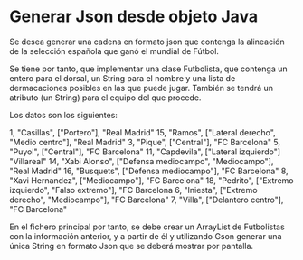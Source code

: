 # Generar Json desde objeto Java

Se desea generar una cadena en formato json que contenga la alineación de la selección española que ganó el mundial de Fútbol.

Se tiene por tanto, que implementar una clase Futbolista, que contenga un entero para el dorsal, un String para el nombre y una lista de dermacaciones posibles en las que puede jugar. También se tendrá un atributo (un String) para el equipo del que procede.

Los datos son los siguientes:

1, "Casillas", ["Portero"], "Real Madrid"
15, "Ramos", ["Lateral derecho", "Medio centro"], "Real Madrid"
3, "Pique", ["Central"], "FC Barcelona"
5, "Puyol", ["Central"], "FC Barcelona"
11, "Capdevila", ["Lateral izquierdo"] "Villareal"
14, "Xabi Alonso", ["Defensa mediocampo", "Mediocampo"], "Real Madrid"
16, "Busquets", ["Defensa mediocampo"], "FC Barcelona"
8, "Xavi Hernandez", ["Mediocampo"], "FC Barcelona"
18, "Pedrito", ["Extremo izquierdo", "Falso extremo"], "FC Barcelona
6, "Iniesta", ["Extremo derecho", "Mediocampo"], "FC Barcelona"
7, "Villa", ["Delantero centro"], "FC Barcelona"

En el fichero principal por tanto, se debe crear un ArrayList de Futbolistas con la información anterior, y a partir de él y utilizando Gson generar una única String en formato Json que se deberá mostrar por pantalla.